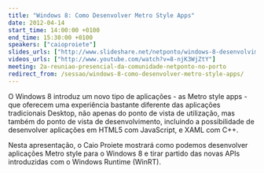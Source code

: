 ```yaml
---
title: "Windows 8: Como Desenvolver Metro Style Apps"
date: 2012-04-14
start_time: 14:00:00 +0100
end_time: 15:30:00 +0100
speakers: ["caioproiete"]
slides_urls: ["http://www.slideshare.net/netponto/windows-8-desenvolvimento-de-metro-style-apps"]
videos_urls: ["http://www.youtube.com/watch?v=8-njK3WjZtY"]
meeting: 2a-reuniao-presencial-da-comunidade-netponto-no-porto
redirect_from: /sessao/windows-8-como-desenvolver-metro-style-apps/
---
```

O Windows 8 introduz um novo tipo de aplicações - as Metro style apps - que oferecem uma experiência bastante diferente das aplicações tradicionais Desktop, não apenas do ponto de vista de utilização, mas também do ponto de vista de desenvolvimento, incluindo a possibilidade de desenvolver aplicações em HTML5 com JavaScript, e XAML com C++.

Nesta apresentação, o Caio Proiete mostrará como podemos desenvolver aplicações Metro style para o Windows 8 e tirar partido das novas APIs introduzidas com o Windows Runtime (WinRT).

